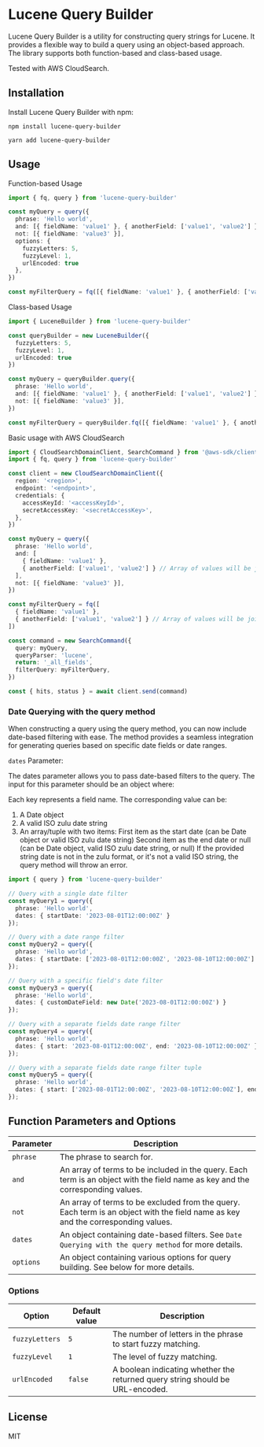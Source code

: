 # Lucene Query Builder

Lucene Query Builder is a utility for constructing query strings for Lucene. It provides a flexible way to build a query using an object-based approach. The library supports both function-based and class-based usage.

Tested with AWS CloudSearch.

## Installation

Install Lucene Query Builder with npm:

```shell
npm install lucene-query-builder
```

```shell
yarn add lucene-query-builder
```

## Usage

Function-based Usage

```typescript
import { fq, query } from 'lucene-query-builder'

const myQuery = query({
  phrase: 'Hello world',
  and: [{ fieldName: 'value1' }, { anotherField: ['value1', 'value2'] }],
  not: [{ fieldName: 'value3' }],
  options: {
    fuzzyLetters: 5,
    fuzzyLevel: 1,
    urlEncoded: true
  },
})

const myFilterQuery = fq([{ fieldName: 'value1' }, { anotherField: ['value1', 'value2'] }])
```

Class-based Usage

```typescript
import { LuceneBuilder } from 'lucene-query-builder'

const queryBuilder = new LuceneBuilder({ 
  fuzzyLetters: 5, 
  fuzzyLevel: 1, 
  urlEncoded: true 
})

const myQuery = queryBuilder.query({
  phrase: 'Hello world',
  and: [{ fieldName: 'value1' }, { anotherField: ['value1', 'value2'] }],
  not: [{ fieldName: 'value3' }],
})

const myFilterQuery = queryBuilder.fq([{ fieldName: 'value1' }, { anotherField: ['value1', 'value2'] }])
```

Basic usage with AWS CloudSearch

```typescript
import { CloudSearchDomainClient, SearchCommand } from '@aws-sdk/client-cloudsearch-domain'
import { fq, query } from 'lucene-query-builder'

const client = new CloudSearchDomainClient({
  region: '<region>',
  endpoint: '<endpoint>',
  credentials: {
    accessKeyId: '<accessKeyId>',
    secretAccessKey: '<secretAccessKey>',
  },
})

const myQuery = query({
  phrase: 'Hello world',
  and: [
    { fieldName: 'value1' },
    { anotherField: ['value1', 'value2'] } // Array of values will be joined with 'OR'
  ],
  not: [{ fieldName: 'value3' }],
})

const myFilterQuery = fq([
  { fieldName: 'value1' },
  { anotherField: ['value1', 'value2'] } // Array of values will be joined with 'OR'
])

const command = new SearchCommand({
  query: myQuery,
  queryParser: 'lucene',
  return: '_all_fields',
  filterQuery: myFilterQuery,
})

const { hits, status } = await client.send(command)
```

### Date Querying with the query method
When constructing a query using the query method, you can now include date-based filtering with ease. The method provides a seamless integration for generating queries based on specific date fields or date ranges.

`dates` Parameter:

The dates parameter allows you to pass date-based filters to the query. The input for this parameter should be an object where:

Each key represents a field name. The corresponding value can be:

1. A Date object
2. A valid ISO zulu date string
3. An array/tuple with two items:
First item as the start date (can be Date object or valid ISO zulu date string)
Second item as the end date or null (can be Date object, valid ISO zulu date string, or null)
If the provided string date is not in the zulu format, or it's not a valid ISO string, the query method will throw an error.

```typescript
import { query } from 'lucene-query-builder'

// Query with a single date filter
const myQuery1 = query({
  phrase: 'Hello world',
  dates: { startDate: '2023-08-01T12:00:00Z' }
});

// Query with a date range filter
const myQuery2 = query({
  phrase: 'Hello world',
  dates: { startDate: ['2023-08-01T12:00:00Z', '2023-08-10T12:00:00Z'] }
});

// Query with a specific field's date filter
const myQuery3 = query({
  phrase: 'Hello world',
  dates: { customDateField: new Date('2023-08-01T12:00:00Z') }
});

// Query with a separate fields date range filter
const myQuery4 = query({
  phrase: 'Hello world',
  dates: { start: '2023-08-01T12:00:00Z', end: '2023-08-10T12:00:00Z' }
});

// Query with a separate fields date range filter tuple
const myQuery5 = query({
  phrase: 'Hello world',
  dates: { start: ['2023-08-01T12:00:00Z', '2023-08-10T12:00:00Z'], end: [null, '2023-08-10T12:00:00Z'] }
});
```

## Function Parameters and Options

| Parameter | Description                                                                                                                      | 
|-----------|----------------------------------------------------------------------------------------------------------------------------------|
| `phrase`  | The phrase to search for.                                                                                                        |
| `and`     | An array of terms to be included in the query. Each term is an object with the field name as key and the corresponding values.   |
| `not`     | An array of terms to be excluded from the query. Each term is an object with the field name as key and the corresponding values. |
| `dates`   | An object containing date-based filters. See `Date Querying with the query method` for more details.                                                             |
| `options` | An object containing various options for query building. See below for more details.                                             |

### Options

| Option        | Default value | Description                                                                   |
|---------------|---------------|-------------------------------------------------------------------------------|
| `fuzzyLetters`| `5`           | The number of letters in the phrase to start fuzzy matching.                  |
| `fuzzyLevel`  | `1`           | The level of fuzzy matching.                                                  |
| `urlEncoded`  | `false`       | A boolean indicating whether the returned query string should be URL-encoded. |

## License
MIT